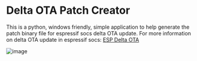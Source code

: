 # Delta OTA Patch Creator
This is a python, windows friendly, simple application to help generate the patch binary file for espressif socs delta OTA update.
For more information on delta OTA update in espressif socs: [ESP Delta OTA](https://components.espressif.com/components/espressif/esp_delta_ota)

![image](https://github.com/user-attachments/assets/bcc31b1c-1e2f-46b1-aa32-6b422888f69e)
